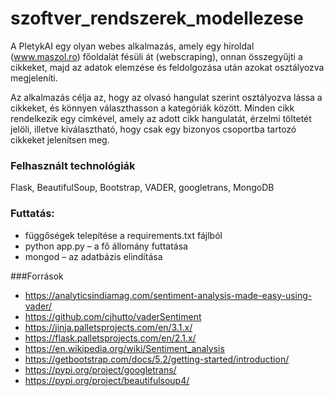 # szoftver_rendszerek_modellezese

A PletykAI egy olyan webes alkalmazás, amely egy híroldal (www.maszol.ro) főoldalát fésüli át (webscraping), onnan összegyűjti a cikkeket, majd az adatok elemzése és feldolgozása után azokat osztályozva megjeleníti.

Az alkalmazás célja az, hogy az olvasó hangulat szerint osztályozva lássa a cikkeket, és könnyen választhasson a kategóriák között. Minden cikk rendelkezik egy címkével, amely az adott cikk hangulatát, érzelmi töltetét jelöli, illetve kiválasztható, hogy csak egy bizonyos csoportba tartozó cikkeket jelenítsen meg.

### Felhasznált technológiák
Flask, BeautifulSoup, Bootstrap, VADER, googletrans, MongoDB

### Futtatás:
- függőségek telepítése a requirements.txt fájlból
- python app.py – a fő állomány futtatása
- mongod – az adatbázis elindítása

###Források
- https://analyticsindiamag.com/sentiment-analysis-made-easy-using-vader/
- https://github.com/cjhutto/vaderSentiment
- https://jinja.palletsprojects.com/en/3.1.x/
- https://flask.palletsprojects.com/en/2.1.x/
- https://en.wikipedia.org/wiki/Sentiment_analysis
- https://getbootstrap.com/docs/5.2/getting-started/introduction/
- https://pypi.org/project/googletrans/
- https://pypi.org/project/beautifulsoup4/

